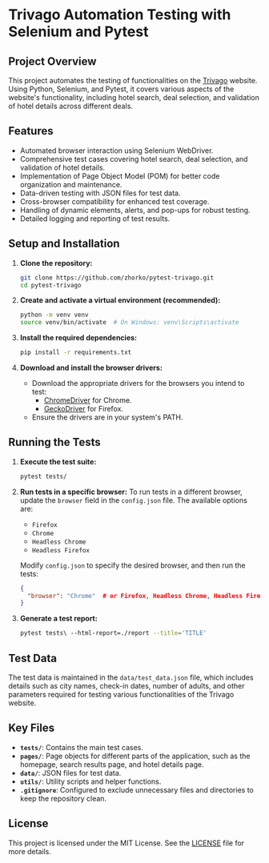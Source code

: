 # Trivago Automation Testing with Selenium and Pytest

## Project Overview

This project automates the testing of functionalities on the [Trivago](https://www.trivago.com/) website. Using Python, Selenium, and Pytest, it covers various aspects of the website's functionality, including hotel search, deal selection, and validation of hotel details across different deals.

## Features

- Automated browser interaction using Selenium WebDriver.
- Comprehensive test cases covering hotel search, deal selection, and validation of hotel details.
- Implementation of Page Object Model (POM) for better code organization and maintenance.
- Data-driven testing with JSON files for test data.
- Cross-browser compatibility for enhanced test coverage.
- Handling of dynamic elements, alerts, and pop-ups for robust testing.
- Detailed logging and reporting of test results.

## Setup and Installation

1. **Clone the repository:**
    ```bash
    git clone https://github.com/zhorko/pytest-trivago.git
    cd pytest-trivago
    ```

2. **Create and activate a virtual environment (recommended):**
    ```bash
    python -m venv venv
    source venv/bin/activate  # On Windows: venv\Scripts\activate
    ```

3. **Install the required dependencies:**
    ```bash
    pip install -r requirements.txt
    ```

4. **Download and install the browser drivers:**
    - Download the appropriate drivers for the browsers you intend to test:
        - [ChromeDriver](https://sites.google.com/a/chromium.org/chromedriver/downloads) for Chrome.
        - [GeckoDriver](https://github.com/mozilla/geckodriver/releases) for Firefox.
    - Ensure the drivers are in your system's PATH.

## Running the Tests

1. **Execute the test suite:**
    ```bash
    pytest tests/
    ```

2. **Run tests in a specific browser:**
    To run tests in a different browser, update the `browser` field in the `config.json` file. The available options are:

    - `Firefox`
    - `Chrome`
    - `Headless Chrome`
    - `Headless Firefox`

    Modify `config.json` to specify the desired browser, and then run the tests:
    ```json
    {
      "browser": "Chrome"  # or Firefox, Headless Chrome, Headless Firefox
    }
    ```

3. **Generate a test report:**
    ```bash
    pytest tests\ --html-report=./report --title='TITLE'
    ```

## Test Data

The test data is maintained in the `data/test_data.json` file, which includes details such as city names, check-in dates, number of adults, and other parameters required for testing various functionalities of the Trivago website.

## Key Files

- **`tests/`**: Contains the main test cases.
- **`pages/`**: Page objects for different parts of the application, such as the homepage, search results page, and hotel details page.
- **`data/`**: JSON files for test data.
- **`utils/`**: Utility scripts and helper functions.
- **`.gitignore`**: Configured to exclude unnecessary files and directories to keep the repository clean.

## License

This project is licensed under the MIT License. See the [LICENSE](LICENSE) file for more details.
